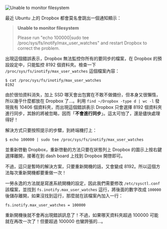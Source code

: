 <!--
[date]: 2013-10-09
[title]: 解決 Dropbox 的錯誤訊息「Unable to monitor filesystem」
[name]: resolve-error-of-unable-to-monitor-filesystem-for-dropbox
[tag]: Dropbox, Ubuntu, Linux
[photo]: http://i.minus.com/jbyA4cLrvDSB4a.png
-->

![Unable to monitor filesystem][feature photo]

最近 Ubuntu 上的 Dropbox 都會莫名會跳出一個通知顯示：

> **Unable to monitor filesystem**
>
> Please run "echo 100000|sudo tee /proc/sys/fs/inotify/max_user_watches" and restart Dropbox to correct the problem.

出現這個錯誤表示，Dropbox 無法監控你所有的要同步的檔案，在 Dropbox 的預設設定中，只能監控 8192 個資料夾。檢查一下 `/proc/sys/fs/inotify/max_user_watches` 這個檔案內容：

```terminal
$ cat /proc/sys/fs/inotify/max_user_watches
8192
```

由於很怕資料消失，加上 SSD 哪天會出包實在不敢不做備份，但本身又很懶惰，所以幾乎什麼都放在 Dropbox 了…。利用 `find ~/Dropbox -type d | wc -l` 發現我有 10406 個資料夾，而出現這個錯誤表示 Dropbox 只會選擇 8192 個資料夾進行同步，其餘的將被忽略，因而「**不會進行同步**」。這太可怕了，還是儘快處理得好！

解決方式只要按照提示的步驟，到終端機打上：

```terminal
$ echo 100000 | sudo tee /proc/sys/fs/inotify/max_user_watches
```

並重新啓動 Dropbox，重新啓動的方法只要在狀態列上 Dropbox 的圖示上按右鍵選擇離開，接著在到 dash board 上找到 Dropbox 開啓即可。

不過，這只是暫時的解決方案，只要重新開機的話，又會變成 8192。所以這個方法每次重新開機都要重做一次！

一勞永逸的方法就是寫進系統開機的設定，因此我們需要修改 `/etc/sysctl.conf` 該檔案，並找到 `fs.inotify.max_user_watches` 這行，將後面的數字改成 `100000` 後儲存離開，如果沒找到這行，那麼就在該檔案內加入一行：

```
fs.inotify.max_user_watches = 100000
```

重新開機後就不會再出現錯誤訊息了！不過，如果哪天資料夾超過 100000 可能就在再改一次了！但要超過 100000 也蠻誇張的…。

[feature photo]: http://i.minus.com/jbyA4cLrvDSB4a.png